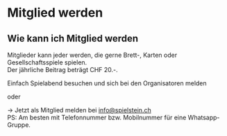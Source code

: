 # Mitglied werden

## Wie kann ich Mitglied werden
Mitglieder kann jeder werden, die gerne Brett-, Karten oder Gesellschaftsspiele spielen.  
Der jährliche Beitrag beträgt CHF 20.-.

Einfach Spielabend besuchen und sich bei den Organisatoren melden

oder

→ Jetzt als Mitglied melden bei [info@spielstein.ch](mailto:info@spielstein.ch)  
PS: Am besten mit Telefonnummer bzw. Mobilnummer für eine Whatsapp-Gruppe.